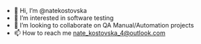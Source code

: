 - 👋 Hi, I’m @natekostovska
- 👀 I’m interested in software testing
- 💞️ I’m looking to collaborate on QA Manual/Automation projects
- 📫 How to reach me nate_kostovska_4@outlook.com

<!---
natekostovska/natekostovska is a ✨ special ✨ repository because its `README.md` (this file) appears on your GitHub profile.
You can click the Preview link to take a look at your changes.
--->
